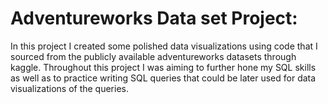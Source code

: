 # Adventureworks Data set Project:
In this project I created some polished data visualizations using code that I sourced from the publicly available adventureworks datasets through kaggle. Throughout this project I was aiming to further hone my SQL skills as well as to practice writing SQL queries that could be later used for data visualizations of the queries. 

# 
